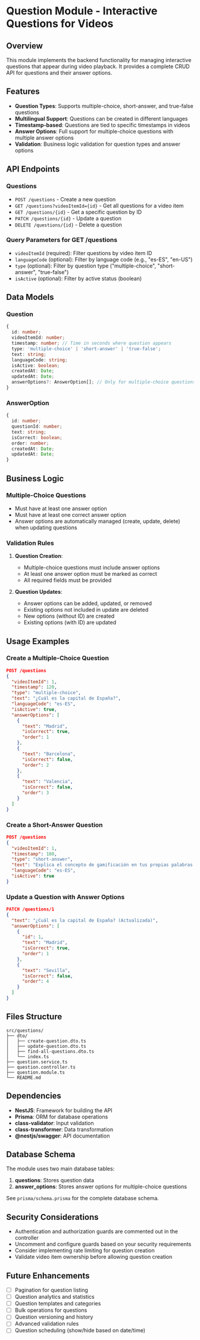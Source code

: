 # Question Module - Interactive Questions for Videos

## Overview

This module implements the backend functionality for managing interactive questions that appear during video playback. It provides a complete CRUD API for questions and their answer options.

## Features

- **Question Types**: Supports multiple-choice, short-answer, and true-false questions
- **Multilingual Support**: Questions can be created in different languages
- **Timestamp-based**: Questions are tied to specific timestamps in videos
- **Answer Options**: Full support for multiple-choice questions with multiple answer options
- **Validation**: Business logic validation for question types and answer options

## API Endpoints

### Questions

- `POST /questions` - Create a new question
- `GET /questions?videoItemId={id}` - Get all questions for a video item
- `GET /questions/{id}` - Get a specific question by ID
- `PATCH /questions/{id}` - Update a question
- `DELETE /questions/{id}` - Delete a question

### Query Parameters for GET /questions

- `videoItemId` (required): Filter questions by video item ID
- `languageCode` (optional): Filter by language code (e.g., "es-ES", "en-US")
- `type` (optional): Filter by question type ("multiple-choice", "short-answer", "true-false")
- `isActive` (optional): Filter by active status (boolean)

## Data Models

### Question

```typescript
{
  id: number;
  videoItemId: number;
  timestamp: number; // Time in seconds where question appears
  type: 'multiple-choice' | 'short-answer' | 'true-false';
  text: string;
  languageCode: string;
  isActive: boolean;
  createdAt: Date;
  updatedAt: Date;
  answerOptions?: AnswerOption[]; // Only for multiple-choice questions
}
```

### AnswerOption

```typescript
{
  id: number;
  questionId: number;
  text: string;
  isCorrect: boolean;
  order: number;
  createdAt: Date;
  updatedAt: Date;
}
```

## Business Logic

### Multiple-Choice Questions

- Must have at least one answer option
- Must have at least one correct answer option
- Answer options are automatically managed (create, update, delete) when updating questions

### Validation Rules

1. **Question Creation**:
   - Multiple-choice questions must include answer options
   - At least one answer option must be marked as correct
   - All required fields must be provided

2. **Question Updates**:
   - Answer options can be added, updated, or removed
   - Existing options not included in update are deleted
   - New options (without ID) are created
   - Existing options (with ID) are updated

## Usage Examples

### Create a Multiple-Choice Question

```json
POST /questions
{
  "videoItemId": 1,
  "timestamp": 120,
  "type": "multiple-choice",
  "text": "¿Cuál es la capital de España?",
  "languageCode": "es-ES",
  "isActive": true,
  "answerOptions": [
    {
      "text": "Madrid",
      "isCorrect": true,
      "order": 1
    },
    {
      "text": "Barcelona",
      "isCorrect": false,
      "order": 2
    },
    {
      "text": "Valencia",
      "isCorrect": false,
      "order": 3
    }
  ]
}
```

### Create a Short-Answer Question

```json
POST /questions
{
  "videoItemId": 1,
  "timestamp": 180,
  "type": "short-answer",
  "text": "Explica el concepto de gamificación en tus propias palabras.",
  "languageCode": "es-ES",
  "isActive": true
}
```

### Update a Question with Answer Options

```json
PATCH /questions/1
{
  "text": "¿Cuál es la capital de España? (Actualizada)",
  "answerOptions": [
    {
      "id": 1,
      "text": "Madrid",
      "isCorrect": true,
      "order": 1
    },
    {
      "text": "Sevilla",
      "isCorrect": false,
      "order": 4
    }
  ]
}
```

## Files Structure

```
src/questions/
├── dto/
│   ├── create-question.dto.ts
│   ├── update-question.dto.ts
│   ├── find-all-questions.dto.ts
│   └── index.ts
├── question.service.ts
├── question.controller.ts
├── question.module.ts
└── README.md
```

## Dependencies

- **NestJS**: Framework for building the API
- **Prisma**: ORM for database operations
- **class-validator**: Input validation
- **class-transformer**: Data transformation
- **@nestjs/swagger**: API documentation

## Database Schema

The module uses two main database tables:

1. **questions**: Stores question data
2. **answer_options**: Stores answer options for multiple-choice questions

See `prisma/schema.prisma` for the complete database schema.

## Security Considerations

- Authentication and authorization guards are commented out in the controller
- Uncomment and configure guards based on your security requirements
- Consider implementing rate limiting for question creation
- Validate video item ownership before allowing question creation

## Future Enhancements

- [ ] Pagination for question listing
- [ ] Question analytics and statistics
- [ ] Question templates and categories
- [ ] Bulk operations for questions
- [ ] Question versioning and history
- [ ] Advanced validation rules
- [ ] Question scheduling (show/hide based on date/time) 